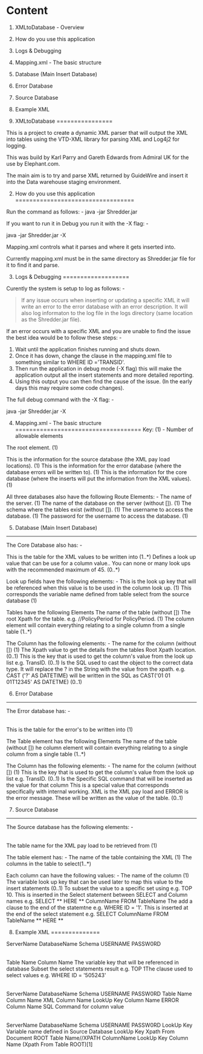 Content
=======
1. XMLtoDatabase  - Overview
2. How do you use this application
3. Logs & Debugging
4. Mapping.xml - The basic structure
5. Database (Main Insert Database)
6. Error Database
7. Source Database
8. Example XML


1. XMLtoDatabase
================

This is a project to create a dynamic XML parser that will output the XML into tables using the VTD-XML library for parsing XML and Log4j2 for logging.

This was build by Karl Parry and Gareth Edwards from Admiral UK for the use by Elephant.com.

The main aim is to try and parse XML returned by GuideWire and insert it into the Data warehouse staging environment.

2. How do you use this application
==================================

Run the command as follows: -
java -jar Shredder.jar

If you want to run it in Debug you run it with the -X flag: -

java -jar Shredder.jar -X

Mapping.xml controls what it parses and where it gets inserted into.

Currently mapping.xml must be in the same directory as Shredder.jar file for it to find it and parse. 

3. Logs & Debugging
===================

Curently the system is setup to log as follows: -
> If any issue occurs when inserting or updating a specific XML it will write an error to the error database with an error description. 
> It will also log informaton to the log file in the logs directory (same location as the Shredder.jar file).

If an error occurs with a specific XML and you are unable to find the issue the best idea would be to follow these steps: -
1. Wait until the application finishes running and shuts down. 
2. Once it has down, change the clause in the mapping.xml file to something similar to WHERE ID ='TRANSID'. 
3. Then run the application in debug mode (-X flag) this will make the application output all the insert statements and more detailed reporting. 
4. Using this output you can then find the cause of the issue. (In the early days this may require some code changes).  

The full debug command with the -X flag: -

java -jar Shredder.jar -X

4. Mapping.xml - The basic structure
====================================
Key:
(1) - Number of allowable elements


<shredder> The root element. (1)

<sourcedatabase> This is the information for the source database (the XML pay load locations). (1)
<errordatabase> This is the information for the error database (where the database errors will be written to). (1)
<database> This is the information for the core database (where the inserts will put the information from the XML values). (1)

All three databases also have the following Route Elements: -
<servername> The name of the server. (1)
<databasename> The name of the database on the server (without []). (1)
<schema> The schema where the tables exist (without []). (1)
<username> The username to access the database. (1)
<password> The password for the username to access the database. (1)


5. Database (Main Insert Database)
------------------------------------

The Core Database also has: -
<table> This is the table for the XML values to be written into (1..*)
<lookupfield> Defines a look up value that can be use for a column value.. You can none or many look ups with the recommended maximum of 45. (0..*)

Look up fields have the following elements: -
<key> This is the look up key that will be referenced when this value is to be used in the column look up. (1)
<variable> This corresponds the variable name defined from table select from the source database (1)

Tables have the following Elements
<name> The name of the table (without [])
<rootxpath> The root Xpath for the table. e.g. //PolicyPeriod for PolicyPeriod. (1)
<column> The column element will contain everything relating to a single column from a single table (1..*)

The Column has the following elements: -
<name> The name for the column (without []) (1)
<xpath> The Xpath value to get the details from the tables Root Xpath location. (0..1)
<lookup> This is the key that is used to get the column's value from the look up list e.g. TransID. (0..1)
<type> Is the SQL used to cast the object to the correct data type. It will replace the ? in the String with the value from the xpath. e.g. CAST ('?' AS DATETIME) will be written in the SQL as CAST('01 01 01T12345' AS DATETME) (0..1)


6. Error Database
-------------------

The Error database has: -
<table> This is the table for the error's to be written into (1)

The Table element has the following Elements
<name> The name of the table (without [])
<column> he column element will contain everything relating to a single column from a single table (1..*)

The Column has the following elements: -
<name> The name for the column (without []) (1)
<lookup> This is the key that is used to get the column's value from the look up list e.g. TransID. (0..1)
<sql> Is the Specific SQL command that will be inserted as the value for that column
<specialvalue> This is a special value that corresponds specifically with internal working. XML is the XML pay load and ERROR is the error message. These will be written as the value of the table. (0..1)


7. Source Database
--------------------

The Source database has the following elements: -
<table> The table name for the XML pay load to be retrieved from (1)

The table element has: -
<name> The name of the table containing the XML (1)
<column> The columns in the table to select(1..*)

Each column can have the following values: -
<name> The name of the column (1)
<variablelookupkey> The variable look up key that can be used later to map this value to the insert statements (0..1)
<subset> To subset the value to a specific set using e.g. TOP 10. This is inserted in the Select statement between SELECT and Column names e.g. SELECT ** HERE ** ColumnName FROM TableName
<clause> The add a clause to the end of the statemtne e.g. WHERE ID = '1'. This is inserted at the end of the select statement e.g. SELECT ColumnName FROM TableName ** HERE ** 


8. Example XML
==============

<?xml version="1.0" encoding="UTF-8"?>
<shredder>
	<sourcedatabase>
		<servername>ServerName</servername>
		<databasename>DatabaseName</databasename>
		<schema>Schema</schema>
		<username>USERNAME</username>
		<password>PASSW0RD</password>
		<table>
			<name>Table Name</name>
			<column>
				<name>Column Name</name>
				<variablelookupkey>The variable key that will be referenced in database</variablelookupkey>
			</column>
			<subset>Subset the select statements result e.g. TOP 1</subset>
			<clause>The clause used to select values e.g. WHERE ID = '505243'</clause>
		</table>
	</sourcedatabase>
	<errordatabase>
		<servername>ServerName</servername>
		<databasename>DatabaseName</databasename>
		<schema>Schema</schema>
		<username>USERNAME</username>
		<password>PASSW0RD</password>
		<table>
			<name>Table Name</name>
			<column>
				<name>Column Name</name>
				<specialvalue>XML</specialvalue> <!-- Used to place the XML pay load into a column -->
			</column>
			<column>
				<name>Column Name</name>
				<lookup>LookUp Key</lookup>
			</column>
			<column>
				<name>Column Name</name>
				<specialvalue>ERROR</specialvalue> <!-- Used to place the error message into a column` -->
			</column>
			<column>
				<name>Column Name</name>
				<sql>SQL Command for column value</sql>
			</column>
		</table>
	</errordatabase>
	<database>
		<servername>ServerName</servername>
		<databasename>DatabaseName</databasename>
		<schema>Schema</schema>
		<username>USERNAME</username>
		<password>PASSW0RD</password>
		<lookupfield>
			<key>LookUp Key</key>
			<variable>Variable name defined in Source Database</variable>
		</lookupfield>
		<lookupfield>
			<key>LookUp Key</key>
			<xpath>Xpath From Document ROOT</xpath>
		</lookupfield>
		<table>
			<name>Table Name</name>
			<rootxpath>//XPATH</rootxpath>
			<column>
				<name>ColumnName</name>
				<lookup>LookUp Key</lookup>
			</column>
			<column>
				<name>Column Name</name>
				<xpath>(Xpath From Table ROOT)[1]</xpath>
			</column>
		</table>
	</database>
</shredder>
